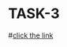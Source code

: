 # TASK-3
#[click the link](https://sqliteonline.com/#sqltext=%23url-sqlite%3Ddb-sqlite%0D%0A%23tab-name%3DSQLite%0D%0ASELECT%20*%0AFROM%20EcommerceShippingData%0AWHERE%20c9%3D%20'F'%3B%0ASELECT%0Aavg(c6)%20as%20Average_Cost%0Afrom%20EcommerceShippingData%3B%0Aselect%208%0Afrom%20EcommerceShippingData%0Awhere%20c11%20%3C%2025%0Aorder%20by%20c11%20DESC%3B%0ASELECT%20c3%20AS%20Shipment_Mode%2C%20COUNT(*)%20AS%20Order_Count%0AFROM%20EcommerceShippingData%0AGROUP%20BY%20c3%3B%0ASELECT%20c8%20AS%20Product_Importance%2C%20AVG(c11)%20AS%20Avg_Weight%0AFROM%20EcommerceShippingData%0AGROUP%20BY%20c8%3B%0ASELECT%20*%20FROM%20EcommerceShippingData%0AWHERE%20c6%20%3E%20150%0A%20%20%20%20SELECT%20AVG(c6)%0A%20%20%20%20FROM%20EcommerceShippingData%3B)
